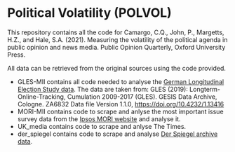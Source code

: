 # Political Volatility (POLVOL)

This repository contains all the code for 
Camargo, C.Q., John, P., Margetts, H.Z., and Hale, S.A. (2021). Measuring the volatility of the political agenda in public opinion and news media. Public Opinion Quarterly, Oxford University Press.

All data can be retrieved from the original sources using the code provided.
* GLES-MII contains all code needed to analyse the [German Longitudinal Election Study data](https://gles-en.eu/download-data/langfrist-online-tracking-kumulation/). The data are taken from:
GLES (2019): Longterm-Online-Tracking, Cumulation 2009-2017 (GLES). GESIS Data Archive, Cologne. ZA6832 Data file Version 1.1.0, https://doi.org/10.4232/1.13416
* MORI-MII contains code to scrape and anlyse the most important issue survey data from the [Ipsos MORI website](https://www.ipsos.com/ipsos-mori/en-uk/issues-index-archive) and analyse it.
* UK_media contains code to scrape and anlyse The Times.
* der_spiegel contains code to scrape and analyse [Der Spiegel archive data](https://www.spiegel.de/spiegel/print/index-2021.html).
